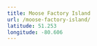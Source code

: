 ```yaml
---
title: Moose Factory Island
url: /moose-factory-island/
latitude: 51.253
longitude: -80.606
---
```

